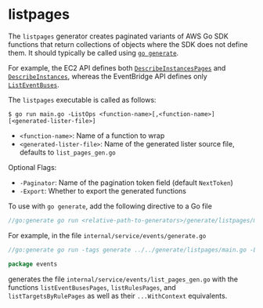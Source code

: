 # listpages

The `listpages` generator creates paginated variants of AWS Go SDK functions that return collections of objects where the SDK does not define them. It should typically be called using [`go generate`](https://golang.org/cmd/go/#hdr-Generate_Go_files_by_processing_source).

For example, the EC2 API defines both [`DescribeInstancesPages`](https://docs.aws.amazon.com/sdk-for-go/api/service/ec2/#EC2.DescribeInstancesPages) and  [`DescribeInstances`](https://docs.aws.amazon.com/sdk-for-go/api/service/ec2/#EC2.DescribeInstances), whereas the EventBridge API defines only [`ListEventBuses`](https://docs.aws.amazon.com/sdk-for-go/api/service/eventbridge/#EventBridge.ListEventBuses).

The `listpages` executable is called as follows:

```console
$ go run main.go -ListOps <function-name>[,<function-name>] [<generated-lister-file>]
```

* `<function-name>`: Name of a function to wrap
* `<generated-lister-file>`: Name of the generated lister source file, defaults to `list_pages_gen.go`

Optional Flags:

* `-Paginator`: Name of the pagination token field (default `NextToken`)
* `-Export`: Whether to export the generated functions

To use with `go generate`, add the following directive to a Go file

```go
//go:generate go run <relative-path-to-generators>/generate/listpages/main.go -ListOps=<comma-separated-list-of-functions>
```

For example, in the file `internal/service/events/generate.go`

```go
//go:generate go run -tags generate ../../generate/listpages/main.go -ListOps=ListEventBuses,ListRules,ListTargetsByRule

package events
```

generates the file `internal/service/events/list_pages_gen.go` with the functions `listEventBusesPages`, `listRulesPages`, and `listTargetsByRulePages` as well as their `...WithContext` equivalents.
